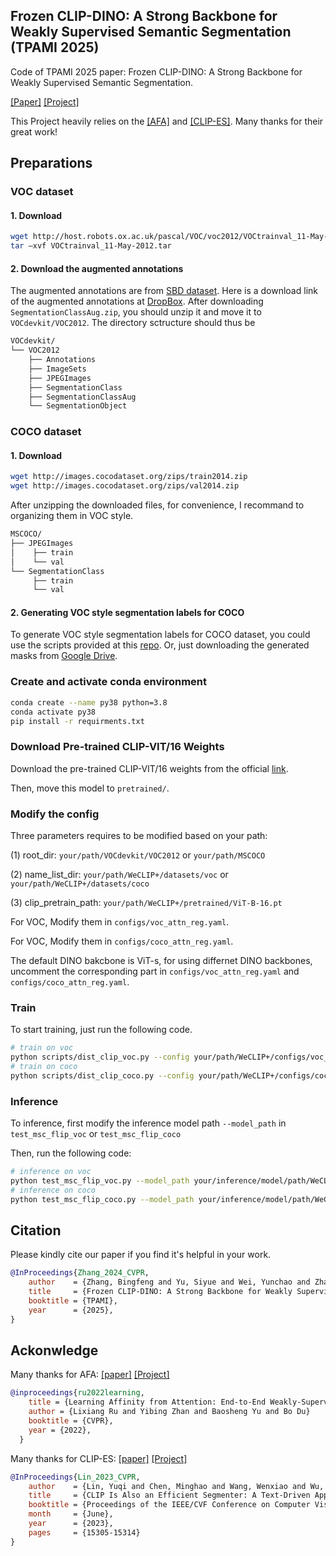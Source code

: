 ## Frozen CLIP-DINO: A Strong Backbone for Weakly Supervised Semantic Segmentation (TPAMI 2025)

Code of TPAMI 2025 paper: Frozen CLIP-DINO: A Strong Backbone for Weakly Supervised Semantic Segmentation.

[[Paper]](https://ieeexplore.ieee.org/document/10891864) [[Project]](https://github.com/zbf1991/WeCLIP) 


This Project heavily relies on the [[AFA]](https://github.com/rulixiang/afa) and [[CLIP-ES]](https://github.com/linyq2117/CLIP-ES). Many thanks for their great work!
## Preparations

### VOC dataset

#### 1. Download

``` bash
wget http://host.robots.ox.ac.uk/pascal/VOC/voc2012/VOCtrainval_11-May-2012.tar
tar –xvf VOCtrainval_11-May-2012.tar
```
#### 2. Download the augmented annotations
The augmented annotations are from [SBD dataset](http://home.bharathh.info/pubs/codes/SBD/download.html). Here is a download link of the augmented annotations at
[DropBox](https://www.dropbox.com/s/oeu149j8qtbs1x0/SegmentationClassAug.zip?dl=0). After downloading ` SegmentationClassAug.zip `, you should unzip it and move it to `VOCdevkit/VOC2012`. The directory sctructure should thus be 

``` bash
VOCdevkit/
└── VOC2012
    ├── Annotations
    ├── ImageSets
    ├── JPEGImages
    ├── SegmentationClass
    ├── SegmentationClassAug
    └── SegmentationObject
```

### COCO dataset

#### 1. Download
``` bash
wget http://images.cocodataset.org/zips/train2014.zip
wget http://images.cocodataset.org/zips/val2014.zip
```
After unzipping the downloaded files, for convenience, I recommand to organizing them in VOC style.

``` bash
MSCOCO/
├── JPEGImages
│    ├── train
│    └── val
└── SegmentationClass
     ├── train
     └── val
```

#### 2. Generating VOC style segmentation labels for COCO
To generate VOC style segmentation labels for COCO dataset, you could use the scripts provided at this [repo](https://github.com/alicranck/coco2voc). Or, just downloading the generated masks from [Google Drive](https://drive.google.com/file/d/1pRE9SEYkZKVg0Rgz2pi9tg48j7GlinPV/view).

### Create and activate conda environment

```bash
conda create --name py38 python=3.8
conda activate py38
pip install -r requirments.txt
```


### Download Pre-trained CLIP-VIT/16 Weights

Download the pre-trained CLIP-VIT/16 weights from the official [link](https://openaipublic.azureedge.net/clip/models/5806e77cd80f8b59890b7e101eabd078d9fb84e6937f9e85e4ecb61988df416f/ViT-B-16.pt).

Then, move this model to `pretrained/`.


### Modify the config
Three parameters requires to be modified based on your path:

(1) root_dir: `your/path/VOCdevkit/VOC2012` or `your/path/MSCOCO`

(2) name_list_dir: `your/path/WeCLIP+/datasets/voc` or `your/path/WeCLIP+/datasets/coco`

(3) clip_pretrain_path: `your/path/WeCLIP+/pretrained/ViT-B-16.pt`

For VOC, Modify them in `configs/voc_attn_reg.yaml`.

For VOC, Modify them in `configs/coco_attn_reg.yaml`.

The default DINO bakcbone is ViT-s, for using differnet DINO backbones, uncomment the corresponding part in `configs/voc_attn_reg.yaml` and `configs/coco_attn_reg.yaml`.

### Train
To start training, just run the following code.
```bash
# train on voc
python scripts/dist_clip_voc.py --config your/path/WeCLIP+/configs/voc_attn_reg.yaml
# train on coco
python scripts/dist_clip_coco.py --config your/path/WeCLIP+/configs/coco_attn_reg.yaml
```

### Inference
To inference, first modify the inference model path `--model_path` in `test_msc_flip_voc` or `test_msc_flip_coco`

Then, run the following code:
```bash
# inference on voc
python test_msc_flip_voc.py --model_path your/inference/model/path/WeCLIP_model_iter_30000.pth
# inference on coco
python test_msc_flip_coco.py --model_path your/inference/model/path/WeCLIP_model_iter_80000.pth
``` 


## Citation
Please kindly cite our paper if you find it's helpful in your work.

``` bibtex
@InProceedings{Zhang_2024_CVPR,
    author    = {Zhang, Bingfeng and Yu, Siyue and Wei, Yunchao and Zhao, Yao and Xiao, Jimin},
    title     = {Frozen CLIP-DINO: A Strong Backbone for Weakly Supervised Semantic Segmentation},
    booktitle = {TPAMI},
    year      = {2025},
}
```

## Ackonwledge
Many thanks for AFA: [[paper]](https://arxiv.org/abs/2203.02664) [[Project]](https://rulixiang.github.io/afa)
``` bibtex
@inproceedings{ru2022learning,
    title = {Learning Affinity from Attention: End-to-End Weakly-Supervised Semantic Segmentation with Transformers},
    author = {Lixiang Ru and Yibing Zhan and Baosheng Yu and Bo Du}
    booktitle = {CVPR},
    year = {2022},
  }
```

Many thanks for CLIP-ES: [[paper]](https://openaccess.thecvf.com/content/CVPR2023/html/Lin_CLIP_Is_Also_an_Efficient_Segmenter_A_Text-Driven_Approach_for_CVPR_2023_paper.html) [[Project]](https://github.com/linyq2117/CLIP-ES)
``` bibtex
@InProceedings{Lin_2023_CVPR,
    author    = {Lin, Yuqi and Chen, Minghao and Wang, Wenxiao and Wu, Boxi and Li, Ke and Lin, Binbin and Liu, Haifeng and He, Xiaofei},
    title     = {CLIP Is Also an Efficient Segmenter: A Text-Driven Approach for Weakly Supervised Semantic Segmentation},
    booktitle = {Proceedings of the IEEE/CVF Conference on Computer Vision and Pattern Recognition (CVPR)},
    month     = {June},
    year      = {2023},
    pages     = {15305-15314}
}
```
 
